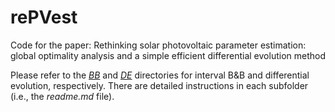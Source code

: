 # rePVest
Code for the paper: Rethinking solar photovoltaic parameter estimation:  global optimality analysis and
a simple efficient differential evolution method



Please refer to the [*BB*](./BB) and [*DE*](./DE) directories for interval B&B and differential evolution, respectively. There are detailed instructions in each subfolder (i.e., the *readme.md* file). 

